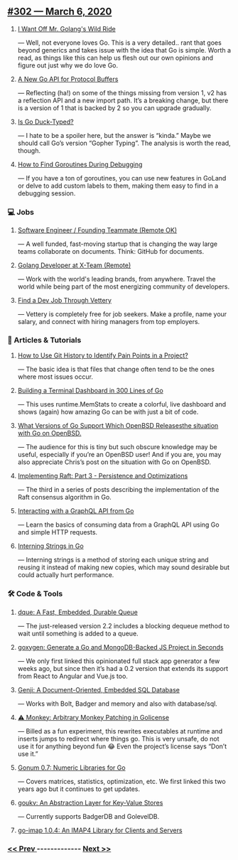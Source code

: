 ## [#302 — March 6, 2020](https://golangweekly.com/issues/302)

1. [I Want Off Mr. Golang's Wild Ride](https://golangweekly.com/link/84909/web)

     — Well, not everyone loves Go. This is a very detailed.. rant that goes beyond generics and takes issue with the idea that Go is simple. Worth a read, as things like this can help us flesh out our own opinions and figure out just why we do love Go.
1. [A New Go API for Protocol Buffers](https://golangweekly.com/link/84910/web)

     — Reflecting (ha!) on some of the things missing from version 1, v2 has a reflection API and a new import path. It’s a breaking change, but there is a version of 1 that is backed by 2 so you can upgrade gradually.
1. [Is Go Duck-Typed?](https://golangweekly.com/link/84912/web)

     — I hate to be a spoiler here, but the answer is “kinda.” Maybe we should call Go’s version “Gopher Typing”. The analysis is worth the read, though.
1. [How to Find Goroutines During Debugging](https://golangweekly.com/link/84913/web)

     — If you have a ton of goroutines, you can use new features in GoLand or delve to add custom labels to them, making them easy to find in a debugging session.
### 💻 Jobs

1. [Software Engineer / Founding Teammate (Remote OK)](https://golangweekly.com/link/84914/web)

     — A well funded, fast-moving startup that is changing the way large teams collaborate on documents. Think: GitHub for documents.
1. [Golang Developer at X-Team (Remote)](https://golangweekly.com/link/84915/web)

     — Work with the world's leading brands, from anywhere. Travel the world while being part of the most energizing community of developers.
1. [Find a Dev Job Through Vettery](https://golangweekly.com/link/84916/web)

     — Vettery is completely free for job seekers. Make a profile, name your salary, and connect with hiring managers from top employers.
### 📘 Articles & Tutorials

1. [How to Use Git History to Identify Pain Points in a Project?](https://golangweekly.com/link/84917/web)

     — The basic idea is that files that change often tend to be the ones where most issues occur.
1. [Building a Terminal Dashboard in 300 Lines of Go](https://golangweekly.com/link/84919/web)

     — This uses runtime.MemStats to create a colorful, live dashboard and shows (again) how amazing Go can be with just a bit of code.
1. [What Versions of Go Support Which OpenBSD Releasesthe situation with Go on OpenBSD.](https://golangweekly.com/link/84920/web)

     — The audience for this is tiny but such obscure knowledge may be useful, especially if you’re an OpenBSD user! And if you are, you may also appreciate Chris’s post on the situation with Go on OpenBSD.
1. [Implementing Raft: Part 3 - Persistence and Optimizations](https://golangweekly.com/link/84922/web)

     — The third in a series of posts describing the implementation of the Raft consensus algorithm in Go.
1. [Interacting with a GraphQL API from Go](https://golangweekly.com/link/84923/web)

     — Learn the basics of consuming data from a GraphQL API using Go and simple HTTP requests.
1. [Interning Strings in Go](https://golangweekly.com/link/84924/web)

     — Interning strings is a method of storing each unique string and reusing it instead of making new copies, which may sound desirable but could actually hurt performance.
### 🛠 Code & Tools

1. [dque: A Fast, Embedded, Durable Queue](https://golangweekly.com/link/84925/web)

     — The just-released version 2.2 includes a blocking dequeue method to wait until something is added to a queue.
1. [goxygen: Generate a Go and MongoDB-Backed JS Project in Seconds](https://golangweekly.com/link/84926/web)

     — We only first linked this opinionated full stack app generator a few weeks ago, but since then it’s had a 0.2 version that extends its support from React to Angular and Vue.js too.
1. [Genji: A Document-Oriented, Embedded SQL Database](https://golangweekly.com/link/84927/web)

     — Works with Bolt, Badger and memory and also with database/sql.
1. [⚠️ Monkey: Arbitrary Monkey Patching in Golicense](https://golangweekly.com/link/84929/web)

     — Billed as a fun experiment, this rewrites executables at runtime and inserts jumps to redirect where things go. This is very unsafe, do not use it for anything beyond fun 😂 Even the project’s license says “Don’t use it.”
1. [Gonum 0.7: Numeric Libraries for Go](https://golangweekly.com/link/84931/web)

     — Covers matrices, statistics, optimization, etc. We first linked this two years ago but it continues to get updates.
1. [goukv: An Abstraction Layer for Key-Value Stores](https://golangweekly.com/link/84932/web)

     — Currently supports BadgerDB and GolevelDB.
1. [go-imap 1.0.4: An IMAP4 Library for Clients and Servers](https://golangweekly.com/link/84933/web)


### [ << Prev ](golangweekly-301.md) ------------- [ Next >> ](golangweekly-303.md)